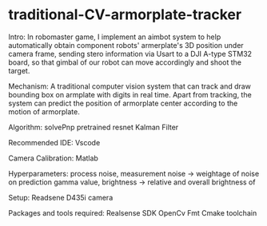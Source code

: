 # traditional-CV-armorplate-tracker

Intro:
In robomaster game, I implement an aimbot system to help automatically obtain component robots' armerplate's 3D position under camera frame, 
sending stero information via Usart to a DJI A-type STM32 board, so that gimbal of our robot can move accordingly and shoot the target. 

Mechanism:
A traditional computer vision system that can track and draw bounding box on armplate with digits in real time.
Apart from tracking, the system can predict the position of armorplate center according to the motion of armorplate.

Algorithm:
solvePnp
pretrained resnet
Kalman Filter

Recommended IDE: 
Vscode

Camera Calibration:
Matlab

Hyperparameters:
process noise, measurement noise -> weightage of noise on prediction
gamma value, brightness -> relative and overall brightness of 

Setup: 
Readsene D435i camera 

Packages and tools required:
Realsense SDK
OpenCv
Fmt
Cmake toolchain

